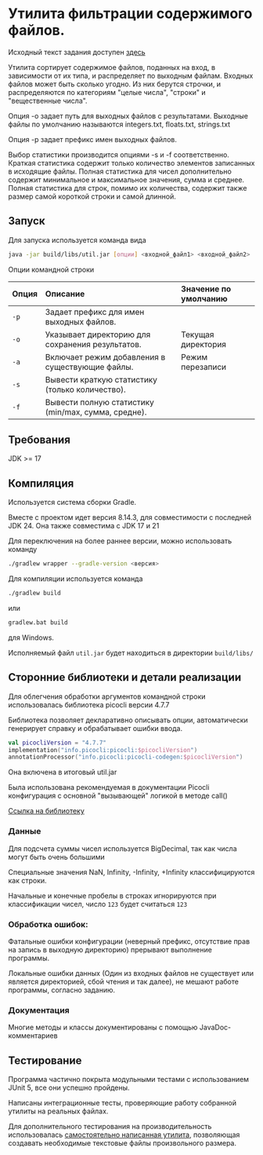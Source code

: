 # Утилита фильтрации содержимого файлов.

Исходный текст задания доступен [здесь](TASK.md)

Утилита сортирует содержимое файлов, поданных на вход, в зависимости от их типа, и распределяет по выходным файлам.
Входных файлов может быть сколько угодно. Из них берутся строчки, и распределяются
по категориям "целые числа", "строки" и "вещественные числа".

Опция -o задает путь для выходных файлов с результатами.
Выходные файлы по умолчанию называются integers.txt, floats.txt, strings.txt

Опция -p задает префикс имен выходных файлов.

Выбор статистики производится опциями -s и -f соответственно.
Краткая статистика содержит только количество элементов записанных в исходящие файлы.
Полная статистика для чисел дополнительно содержит минимальное и максимальное значения, сумма и среднее.
Полная статистика для строк, помимо их количества, содержит также размер самой короткой строки и самой длинной.

## Запуск ##

Для запуска используется команда вида
```bash
java -jar build/libs/util.jar [опции] <входной_файл1> <входной_файл2> ...
```

Опции командной строки

| Опция | Описание                                            | Значение по умолчанию |
|:---|:----------------------------------------------------|:---|
| `-p` | Задает префикс для имен выходных файлов.            |  |
| `-o` | Указывает директорию для сохранения результатов.    | Текущая директория |
| `-a` | Включает режим добавления в существующие файлы.     | Режим перезаписи |
| `-s` | Вывести краткую статистику (только количество).     |  |
| `-f` | Вывести полную статистику (min/max, сумма, средне). |  |

## Требования ##
JDK >= 17

## Компиляция ##

Используется система сборки Gradle.

Вместе с проектом идет версия 8.14.3, для совместимости с последней JDK 24. Она также совместима с JDK 17 и 21

Для переключения на более раннее версии, можно использовать команду
```bash
./gradlew wrapper --gradle-version <версия> 
```

Для компиляции используется команда

```bash
./gradlew build 
```

или
```bash
gradlew.bat build
```
для Windows.

Исполняемый файл `util.jar` будет находиться в директории `build/libs/`

## Сторонние библиотеки и детали реализации ##

Для облегчения обработки аргументов командной строки использовалась библиотека picocli версии 4.7.7

Библиотека позволяет декларативно описывать опции, автоматически генерирует справку и обрабатывает ошибки ввода.

```kotlin
val picocliVersion = "4.7.7"
implementation("info.picocli:picocli:$picocliVersion")
annotationProcessor("info.picocli:picocli-codegen:$picocliVersion")
```

Она включена в итоговый util.jar

Была использована рекомендуемая в документации Picocli конфигурация с основной "вызывающей" логикой в методе call()

[Ссылка на библиотеку](https://picocli.info/)

### Данные ###

Для подсчета суммы чисел используется BigDecimal, так как числа могут быть очень большими

Специальные значения NaN, Infinity, -Infinity, +Infinity классифицируются как строки.

Начальные и конечные пробелы в строках игнорируются при классификации чисел, число ` 123 ` будет считаться `123`

### Обработка ошибок: ###
Фатальные ошибки конфигурации (неверный префикс, отсутствие прав на запись в выходную директорию) прерывают выполнение программы.

Локальные ошибки данных (Один из входных файлов не существует или является директорией, сбой чтения и так далее), не мешают работе программы, согласно заданию.

### Документация ###

Многие методы и классы документированы с помощью JavaDoc-комментариев

## Тестирование ##
Программа частично покрыта модульными тестами с использованием JUnit 5, все они успешно пройдены.

Написаны интеграционные тесты, проверяющие работу собранной утилиты на реальных файлах.

Для дополнительного тестирования на производительность использовалась [самостоятельно написанная утилита](https://github.com/developer-d723/bigTextGenerator),
позволяющая создавать необходимые текстовые файлы произвольного размера.
